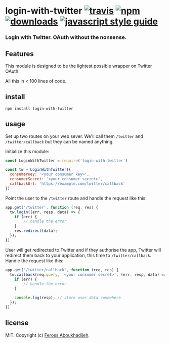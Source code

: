 # login-with-twitter [![travis][travis-image]][travis-url] [![npm][npm-image]][npm-url] [![downloads][downloads-image]][downloads-url] [![javascript style guide][standard-image]][standard-url]

[travis-image]: https://img.shields.io/travis/feross/login-with-twitter/master.svg
[travis-url]: https://travis-ci.org/feross/login-with-twitter
[npm-image]: https://img.shields.io/npm/v/login-with-twitter.svg
[npm-url]: https://npmjs.org/package/login-with-twitter
[downloads-image]: https://img.shields.io/npm/dm/login-with-twitter.svg
[downloads-url]: https://npmjs.org/package/login-with-twitter
[standard-image]: https://img.shields.io/badge/code_style-standard-brightgreen.svg
[standard-url]: https://standardjs.com

### Login with Twitter. OAuth without the nonsense.

## Features

This module is designed to be the lightest possible wrapper on Twitter OAuth.

All this in < 100 lines of code.

## install

```
npm install login-with-twitter
```

## usage

Set up two routes on your web sever. We'll call them `/twitter` and
`/twitter/callback` but they can be named anything.

Initialize this module:

```js
const LoginWithTwitter = require('login-with-twitter')

const tw = LoginWithTwitter({
  consumerKey: '<your consumer key>',
  consumerSecret: '<your consumer secret>',
  callbackUrl: 'https://example.com/twitter/callback'
})
```

Point the user to the `/twitter` route and handle the request like this:

```js
app.get('/twitter', function (req, res) {
  tw.login((err, resp, data) => {
    if (err) {
        // handle the error
    }
    res.redirect(data);
  });
})
```

User will get redirected to Twitter and if they authorise the app, Twitter will redirect them back to your application, this time to `/twitter/callback`. Handle the request like this:

```js
app.get('/twitter/callback', function (req, res) {
  tw.callback(req.query, '<your consumer secret>', (err, resp, data) => {
    if (err) {
        // handle the error
    }

    console.log(resp); // store user data somewhere
  });
})
```

## license

MIT. Copyright (c) [Feross Aboukhadijeh](http://feross.org).
